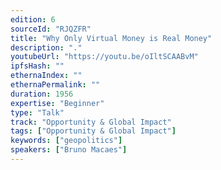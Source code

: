 ```yaml
---
edition: 6
sourceId: "RJQZFR"
title: "Why Only Virtual Money is Real Money"
description: "."
youtubeUrl: "https://youtu.be/oIltSCAABvM"
ipfsHash: ""
ethernaIndex: ""
ethernaPermalink: ""
duration: 1956
expertise: "Beginner"
type: "Talk"
track: "Opportunity & Global Impact"
tags: ["Opportunity & Global Impact"]
keywords: ["geopolitics"]
speakers: ["Bruno Macaes"]
---
```

